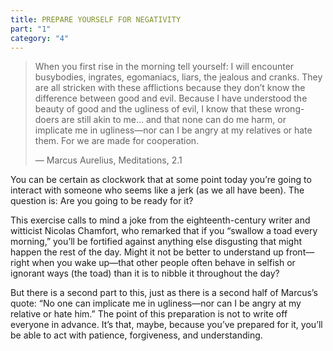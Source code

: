 ```yaml
---
title: PREPARE YOURSELF FOR NEGATIVITY
part: "1"
category: "4"
---
```


> When you first rise in the morning tell yourself: I will encounter busybodies, ingrates, egomaniacs, liars, the jealous and cranks. They are all stricken with these afflictions because they don’t know the difference between good and evil. Because I have understood the beauty of good and the ugliness of evil, I know that these wrong-doers are still akin to me... and that none can do me harm, or implicate me in ugliness—nor can I be angry at my relatives or hate them. For we are made for cooperation.
>
> — Marcus Aurelius, Meditations, 2.1

You can be certain as clockwork that at some point today you’re going to interact with someone who seems like a jerk (as we all have been). The question is: Are you going to be ready for it?

This exercise calls to mind a joke from the eighteenth-century writer and witticist Nicolas Chamfort, who remarked that if you “swallow a toad every morning,” you’ll be fortified against anything else disgusting that might happen the rest of the day. Might it not be better to understand up front—right when you wake up—that other people often behave in selfish or ignorant ways (the toad) than it is to nibble it throughout the day?

But there is a second part to this, just as there is a second half of Marcus’s quote: “No one can implicate me in ugliness—nor can I be angry at my relative or hate him.” The point of this preparation is not to write off everyone in advance. It’s that, maybe, because you’ve prepared for it, you’ll be able to act with patience, forgiveness, and understanding.
